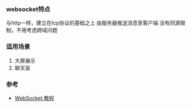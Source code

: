 ### websocket特点
与http一样，建立在tcp协议的基础之上
由服务器推送消息至客户端
没有同源限制，不用考虑跨域问题

### 适用场景
1. 大屏展示
2. 聊天室

### 参考
- [WebSocket 教程](https://www.ruanyifeng.com/blog/2017/05/websocket.html)